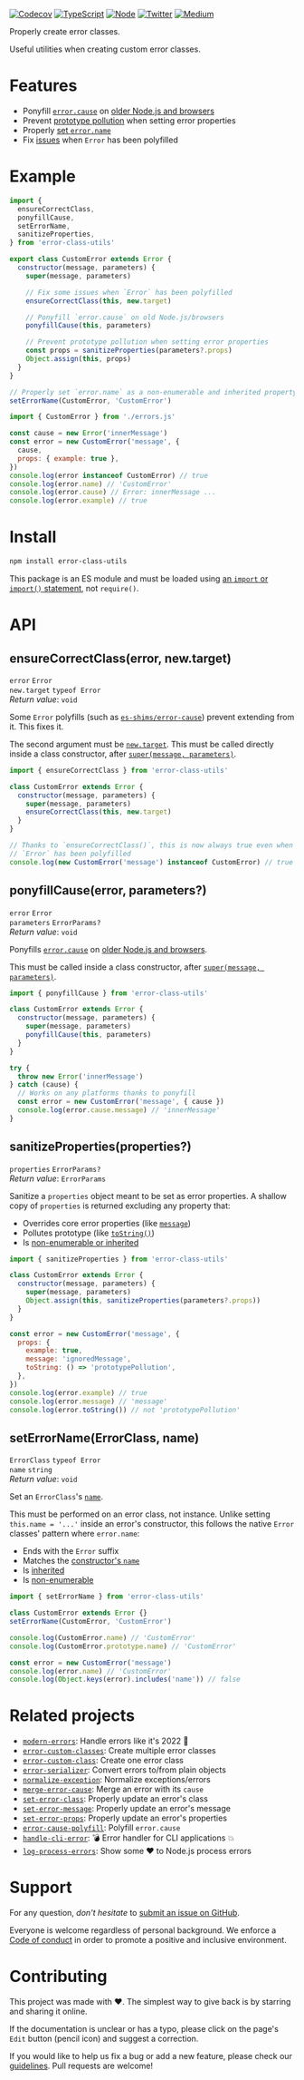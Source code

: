 [![Codecov](https://img.shields.io/codecov/c/github/ehmicky/error-class-utils.svg?label=tested&logo=codecov)](https://codecov.io/gh/ehmicky/error-class-utils)
[![TypeScript](https://img.shields.io/badge/-typed-brightgreen?logo=typescript&colorA=gray&logoColor=0096ff)](/src/main.d.ts)
[![Node](https://img.shields.io/node/v/error-class-utils.svg?logo=node.js&logoColor=66cc33)](https://www.npmjs.com/package/error-class-utils)
[![Twitter](https://img.shields.io/badge/%E2%80%8B-twitter-brightgreen.svg?logo=twitter)](https://twitter.com/intent/follow?screen_name=ehmicky)
[![Medium](https://img.shields.io/badge/%E2%80%8B-medium-brightgreen.svg?logo=medium)](https://medium.com/@ehmicky)

Properly create error classes.

Useful utilities when creating custom error classes.

# Features

- Ponyfill
  [`error.cause`](https://developer.mozilla.org/en-US/docs/Web/JavaScript/Reference/Global_Objects/Error/cause)
  on
  [older Node.js and browsers](https://developer.mozilla.org/en-US/docs/Web/JavaScript/Reference/Global_Objects/Error/cause#browser_compatibility)
- Prevent [prototype pollution](#sanitizepropertiesproperties) when setting
  error properties
- Properly [set `error.name`](#seterrornameerrorclass-name)
- Fix [issues](#ensurecorrectclasserror-newtarget) when `Error` has been
  polyfilled

# Example

<!-- eslint-disable fp/no-this, fp/no-class, fp/no-mutating-assign -->

```js
import {
  ensureCorrectClass,
  ponyfillCause,
  setErrorName,
  sanitizeProperties,
} from 'error-class-utils'

export class CustomError extends Error {
  constructor(message, parameters) {
    super(message, parameters)

    // Fix some issues when `Error` has been polyfilled
    ensureCorrectClass(this, new.target)

    // Ponyfill `error.cause` on old Node.js/browsers
    ponyfillCause(this, parameters)

    // Prevent prototype pollution when setting error properties
    const props = sanitizeProperties(parameters?.props)
    Object.assign(this, props)
  }
}

// Properly set `error.name` as a non-enumerable and inherited property
setErrorName(CustomError, 'CustomError')
```

```js
import { CustomError } from './errors.js'

const cause = new Error('innerMessage')
const error = new CustomError('message', {
  cause,
  props: { example: true },
})
console.log(error instanceof CustomError) // true
console.log(error.name) // 'CustomError'
console.log(error.cause) // Error: innerMessage ...
console.log(error.example) // true
```

# Install

```bash
npm install error-class-utils
```

This package is an ES module and must be loaded using
[an `import` or `import()` statement](https://gist.github.com/sindresorhus/a39789f98801d908bbc7ff3ecc99d99c),
not `require()`.

# API

## ensureCorrectClass(error, new.target)

`error` `Error`\
`new.target` `typeof Error`\
_Return value_: `void`

Some `Error` polyfills (such as
[`es-shims/error-cause`](https://github.com/es-shims/error-cause)) prevent
extending from it. This fixes it.

The second argument must be
[`new.target`](https://developer.mozilla.org/en-US/docs/Web/JavaScript/Reference/Operators/new.target).
This must be called directly inside a class constructor, after
[`super(message, parameters)`](https://developer.mozilla.org/en-US/docs/Web/JavaScript/Reference/Operators/super).

<!-- eslint-disable fp/no-class, fp/no-this -->

```js
import { ensureCorrectClass } from 'error-class-utils'

class CustomError extends Error {
  constructor(message, parameters) {
    super(message, parameters)
    ensureCorrectClass(this, new.target)
  }
}

// Thanks to `ensureCorrectClass()`, this is now always true even when
// `Error` has been polyfilled
console.log(new CustomError('message') instanceof CustomError) // true
```

## ponyfillCause(error, parameters?)

`error` `Error`\
`parameters` `ErrorParams?`\
_Return value_: `void`

Ponyfills
[`error.cause`](https://developer.mozilla.org/en-US/docs/Web/JavaScript/Reference/Global_Objects/Error/cause)
on
[older Node.js and browsers](https://developer.mozilla.org/en-US/docs/Web/JavaScript/Reference/Global_Objects/Error/cause#browser_compatibility).

This must be called inside a class constructor, after
[`super(message, parameters)`](https://developer.mozilla.org/en-US/docs/Web/JavaScript/Reference/Operators/super).

<!-- eslint-disable fp/no-class, fp/no-this -->

```js
import { ponyfillCause } from 'error-class-utils'

class CustomError extends Error {
  constructor(message, parameters) {
    super(message, parameters)
    ponyfillCause(this, parameters)
  }
}

try {
  throw new Error('innerMessage')
} catch (cause) {
  // Works on any platforms thanks to ponyfill
  const error = new CustomError('message', { cause })
  console.log(error.cause.message) // 'innerMessage'
}
```

## sanitizeProperties(properties?)

`properties` `ErrorParams?`\
_Return value_: `ErrorParams`

Sanitize a `properties` object meant to be set as error properties. A shallow
copy of `properties` is returned excluding any property that:

- Overrides core error properties (like
  [`message`](https://developer.mozilla.org/en-US/docs/Web/JavaScript/Reference/Global_Objects/Error/message))
- Pollutes prototype (like
  [`toString()`](https://developer.mozilla.org/en-US/docs/Web/JavaScript/Reference/Global_Objects/Error/toString))
- Is
  [non-enumerable or inherited](https://developer.mozilla.org/en-US/docs/Web/JavaScript/Enumerability_and_ownership_of_properties)

<!-- eslint-disable fp/no-class, fp/no-this, fp/no-get-set, fp/no-mutating-assign -->

```js
import { sanitizeProperties } from 'error-class-utils'

class CustomError extends Error {
  constructor(message, parameters) {
    super(message, parameters)
    Object.assign(this, sanitizeProperties(parameters?.props))
  }
}

const error = new CustomError('message', {
  props: {
    example: true,
    message: 'ignoredMessage',
    toString: () => 'prototypePollution',
  },
})
console.log(error.example) // true
console.log(error.message) // 'message'
console.log(error.toString()) // not 'prototypePollution'
```

## setErrorName(ErrorClass, name)

`ErrorClass` `typeof Error`\
`name` `string`\
_Return value_: `void`

Set an `ErrorClass`'s
[`name`](https://developer.mozilla.org/en-US/docs/Web/JavaScript/Reference/Global_Objects/Error/name).

This must be performed on an error class, not instance. Unlike setting
`this.name = '...'` inside an error's constructor, this follows the native
`Error` classes' pattern where `error.name`:

- Ends with the `Error` suffix
- Matches the
  [constructor's `name`](https://developer.mozilla.org/en-US/docs/Web/JavaScript/Reference/Global_Objects/Function/name)
- Is
  [inherited](https://developer.mozilla.org/en-US/docs/Web/JavaScript/Enumerability_and_ownership_of_properties)
- Is
  [non-enumerable](https://developer.mozilla.org/en-US/docs/Web/JavaScript/Enumerability_and_ownership_of_properties)

<!-- eslint-disable fp/no-class -->

```js
import { setErrorName } from 'error-class-utils'

class CustomError extends Error {}
setErrorName(CustomError, 'CustomError')

console.log(CustomError.name) // 'CustomError'
console.log(CustomError.prototype.name) // 'CustomError'

const error = new CustomError('message')
console.log(error.name) // 'CustomError'
console.log(Object.keys(error).includes('name')) // false
```

# Related projects

- [`modern-errors`](https://github.com/ehmicky/modern-errors): Handle errors
  like it's 2022 🔮
- [`error-custom-classes`](https://github.com/ehmicky/error-custom-classes):
  Create multiple error classes
- [`error-custom-class`](https://github.com/ehmicky/error-custom-class): Create
  one error class
- [`error-serializer`](https://github.com/ehmicky/error-serializer): Convert
  errors to/from plain objects
- [`normalize-exception`](https://github.com/ehmicky/normalize-exception):
  Normalize exceptions/errors
- [`merge-error-cause`](https://github.com/ehmicky/merge-error-cause): Merge an
  error with its `cause`
- [`set-error-class`](https://github.com/ehmicky/set-error-class): Properly
  update an error's class
- [`set-error-message`](https://github.com/ehmicky/set-error-message): Properly
  update an error's message
- [`set-error-props`](https://github.com/ehmicky/set-error-props): Properly
  update an error's properties
- [`error-cause-polyfill`](https://github.com/ehmicky/error-cause-polyfill):
  Polyfill `error.cause`
- [`handle-cli-error`](https://github.com/ehmicky/handle-cli-error): 💣 Error
  handler for CLI applications 💥
- [`log-process-errors`](https://github.com/ehmicky/log-process-errors): Show
  some ❤ to Node.js process errors

# Support

For any question, _don't hesitate_ to [submit an issue on GitHub](../../issues).

Everyone is welcome regardless of personal background. We enforce a
[Code of conduct](CODE_OF_CONDUCT.md) in order to promote a positive and
inclusive environment.

# Contributing

This project was made with ❤️. The simplest way to give back is by starring and
sharing it online.

If the documentation is unclear or has a typo, please click on the page's `Edit`
button (pencil icon) and suggest a correction.

If you would like to help us fix a bug or add a new feature, please check our
[guidelines](CONTRIBUTING.md). Pull requests are welcome!

<!-- Thanks go to our wonderful contributors: -->

<!-- ALL-CONTRIBUTORS-LIST:START -->
<!-- prettier-ignore -->
<!--
<table><tr><td align="center"><a href="https://twitter.com/ehmicky"><img src="https://avatars2.githubusercontent.com/u/8136211?v=4" width="100px;" alt="ehmicky"/><br /><sub><b>ehmicky</b></sub></a><br /><a href="https://github.com/ehmicky/error-class-utils/commits?author=ehmicky" title="Code">💻</a> <a href="#design-ehmicky" title="Design">🎨</a> <a href="#ideas-ehmicky" title="Ideas, Planning, & Feedback">🤔</a> <a href="https://github.com/ehmicky/error-class-utils/commits?author=ehmicky" title="Documentation">📖</a></td></tr></table>
 -->
<!-- ALL-CONTRIBUTORS-LIST:END -->

